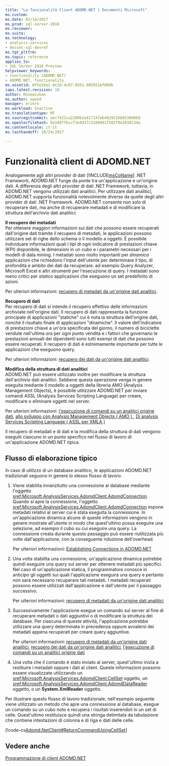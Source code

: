 ```yaml
---
title: "La funzionalità Client ADOMD.NET | Documenti Microsoft"
ms.custom: 
ms.date: 03/14/2017
ms.prod: sql-server-2016
ms.reviewer: 
ms.suite: 
ms.technology:
- analysis-services
- docset-sql-devref
ms.tgt_pltfrm: 
ms.topic: reference
applies_to:
- SQL Server 2016 Preview
helpviewer_keywords:
- functionality [ADOMD.NET]
- ADOMD.NET, functionality
ms.assetid: 0f5e16a1-dc2d-4c87-8551-985921bf069b
caps.latest.revision: 18
author: Minewiskan
ms.author: owend
manager: erikre
ms.workload: Inactive
ms.translationtype: MT
ms.sourcegitcommit: aecf422ca2289b2a417147eb402921bb8530d969
ms.openlocfilehash: 0a1047fbccf3e9437c3160891f502f9e2838c34a
ms.contentlocale: it-it
ms.lasthandoff: 10/24/2017

---
```

# <a name="adomdnet-client-functionality"></a>Funzionalità client di ADOMD.NET
  Analogamente agli altri provider di dati [!INCLUDE[msCoName](../../includes/msconame-md.md)] .NET Framework, ADOMD.NET funge da ponte tra un'applicazione e un'origine dati. A differenza degli altri provider di dati .NET Framework, tuttavia, in ADOMD.NET vengono utilizzati dati analitici. Per utilizzare dati analitici, ADOMD.NET supporta funzionalità notevolmente diverse da quelle degli altri provider di dati .NET Framework. ADOMD.NET consente non solo di recuperare dati, ma anche di recuperare metadati e di modificare la struttura dell'archivio dati analitici:  
  
 **Il recupero dei metadati**  
 Per ottenere maggiori informazioni sui dati che possono essere recuperati dall'origine dati tramite il recupero di metadati, le applicazioni possono utilizzare set di righe dello schema o il modello a oggetti. È possibile individuare informazioni quali i tipi di ogni indicatore di prestazioni chiave (KPI) disponibile, le dimensioni in un cubo e i parametri necessari per i modelli di data mining. I metadati sono molto importanti per *dinamica* applicazioni che richiedono l'input dell'utente per determinare il tipo, di profondità e ambito dei dati da recuperare. ad esempio Query Analyzer, Microsoft Excel e altri strumenti per l'esecuzione di query. I metadati sono meno critici per *statico* applicazioni che eseguono un set predefinito di azioni.  
  
 Per ulteriori informazioni: [recupero di metadati da un'origine dati analitici](../../analysis-services/multidimensional-models-adomd-net-client/retrieving-metadata-from-an-analytical-data-source.md).  
  
 **Recupero di dati**  
 Per recupero di dati si intende il recupero effettivo delle informazioni archiviate nell'origine dati. Il recupero di dati rappresenta la funzione principale di applicazioni "statiche" cui è nota la struttura dell'origine dati, nonché il risultato finale di applicazioni "dinamiche". Il valore dell'indicatore di prestazioni chiave a un'ora specificata del giorno, il numero di biciclette vendute nell'ultima ora per ogni punto vendita e i fattori che governano le prestazioni annuali dei dipendenti sono tutti esempi di dati che possono essere recuperati. Il recupero di dati è estremamente importante per tutte le applicazioni che eseguono query.  
  
 Per ulteriori informazioni: [recupero dei dati da un'origine dati analitici](../../analysis-services/multidimensional-models-adomd-net-client/retrieving-data-from-an-analytical-data-source.md).  
  
 **Modifica della struttura di dati analitici**  
 ADOMD.NET può essere utilizzato inoltre per modificare la struttura dell'archivio dati analitici. Sebbene questa operazione venga in genere eseguita mediante il modello a oggetti della libreria AMO (Analysis Management Objects), è possibile utilizzare ADOMD.NET per inviare comandi ASSL (Analysis Services Scripting Language) per creare, modificare o eliminare oggetti nel server.  
  
 Per ulteriori informazioni: [l'esecuzione di comandi su un analitici origine dati](../../analysis-services/multidimensional-models-adomd-net-client/executing-commands-against-an-analytical-data-source.md), [allo sviluppo con Analysis Management Objects &#40; AMO &#41; ](../../analysis-services/multidimensional-models/analysis-management-objects/developing-with-analysis-management-objects-amo.md), [Di analysis Services Scripting Language &#40; ASSL per XMLA &#41;](../../analysis-services/scripting/analysis-services-scripting-language-assl-for-xmla.md)  
  
 Il recupero di metadati e di dati e la modifica della struttura di dati vengono eseguiti ciascuno in un punto specifico nel flusso di lavoro di un'applicazione ADOMD.NET tipica.  
  
## <a name="typical-process-flow"></a>Flusso di elaborazione tipico  
 In caso di utilizzo di un database analitico, le applicazioni ADOMD.NET tradizionali seguono in genere lo stesso flusso di lavoro:  
  
1.  Viene stabilita innanzitutto una connessione al database mediante l'oggetto <xref:Microsoft.AnalysisServices.AdomdClient.AdomdConnection>. Quando si apre la connessione, l'oggetto <xref:Microsoft.AnalysisServices.AdomdClient.AdomdConnection> espone metadati relativi al server cui è stata eseguita la connessione. In un'applicazione dinamica alcune di queste informazioni vengono in genere mostrate all'utente in modo che quest'ultimo possa eseguire una selezione, ad esempio il cubo su cui eseguire una query. La connessione creata durante questo passaggio può essere riutilizzata più volte dall'applicazione, con la conseguente riduzione dell'overhead.  
  
     Per ulteriori informazioni: [Establishing Connections in ADOMD.NET](../../analysis-services/multidimensional-models-adomd-net-client/connections-in-adomd-net.md)  
  
2.  Una volta stabilita una connessione, un'applicazione dinamica potrebbe quindi eseguire una query sul server per ottenere metadati più specifici. Nel caso di un'applicazione statica, il programmatore conosce in anticipo gli oggetti sui quali l'applicazione eseguirà una query e pertanto non sarà necessario recuperare tali metadati. I metadati recuperati possono essere utilizzati dall'applicazione e dall'utente per il passaggio successivo.  
  
     Per ulteriori informazioni: [recupero di metadati da un'origine dati analitici](../../analysis-services/multidimensional-models-adomd-net-client/retrieving-metadata-from-an-analytical-data-source.md)  
  
3.  Successivamente l'applicazione esegue un comando sul server al fine di recuperare metadati o dati aggiuntivi o di modificare la struttura del database. Per ciascuna di queste attività, l'applicazione potrebbe utilizzare una query determinata in precedenza oppure avvalersi dei metadati appena recuperati per creare query aggiuntive.  
  
     Per ulteriori informazioni: [recupero di metadati da un'origine dati analitici](../../analysis-services/multidimensional-models-adomd-net-client/retrieving-metadata-from-an-analytical-data-source.md), [recupero dei dati da un'origine dati analitici](../../analysis-services/multidimensional-models-adomd-net-client/retrieving-data-from-an-analytical-data-source.md), [l'esecuzione di comandi su un analitici origine dati](../../analysis-services/multidimensional-models-adomd-net-client/executing-commands-against-an-analytical-data-source.md)  
  
4.  Una volta che il comando è stato inviato al server, quest'ultimo inizia a restituire i metadati oppure i dati al client. Queste informazioni possono essere visualizzate utilizzando un <xref:Microsoft.AnalysisServices.AdomdClient.CellSet> oggetto, un <xref:Microsoft.AnalysisServices.AdomdClient.AdomdDataReader> oggetto, o un **System.XmlReader** oggetto.  
  
 Per illustrare questo flusso di lavoro tradizionale, nell'esempio seguente viene utilizzato un metodo che apre una connessione al database, esegue un comando su un cubo noto e recupera i risultati inserendoli in un set di celle. Quest'ultimo restituisce quindi una stringa delimitata da tabulazione che contiene intestazioni di colonna e di riga e dati delle celle.  
  
 [!code-cs[Adomd.NetClient#ReturnCommandUsingCellSet](../../analysis-services/multidimensional-models-adomd-net-client/codesnippet/csharp/adomd-net-client-functio_1.cs)]  
  
## <a name="see-also"></a>Vedere anche  
 [Programmazione di client ADOMD.NET](../../analysis-services/multidimensional-models-adomd-net-client/adomd-net-client-programming.md)  
  
  


